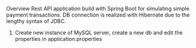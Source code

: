 Overview
Rest API application build with Spring Boot for simulating simple payment transactions. DB connection is realized with Hibernate due to the lengthy syntax of JDBC. 

1. Create new instance of MySQL server, create a new db and edit the properties in application.properties